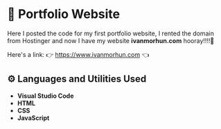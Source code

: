 <h1>💼 Portfolio Website</h1>

Here I posted the code for my first portfolio website, I rented the domain from Hostinger and now I have my website **ivanmorhun.com** hooray!!!!🙌

Here's a link:  👉 https://www.ivanmorhun.com 👈

<h2>⚙️ Languages and Utilities Used</h2>

- <b>Visual Studio Code</b>
- <b>HTML</b>
- <b>CSS</b>
- <b>JavaScript</b>



